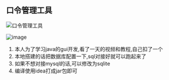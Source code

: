 ## 口令管理工具

![口令管理工具](https://socialify.git.ci/kN6jq/java-ui/image?description=1&forks=1&language=1&name=1&owner=1&pulls=1&stargazers=1&theme=Light)

![image](https://user-images.githubusercontent.com/27048404/194585489-1ab0b448-9c35-4dcd-8a69-3938ad8fd80e.png)


1. 本人为了学习java的gui开发,看了一天的视频和教程,自己扣了一个
2. 本地搭建的话把数据库配置一下,sql对接好就可以跑起来了
3. 如果不想对接mysql的话,可以修改为sqlite
4. 编译使用idea打成jar包即可
